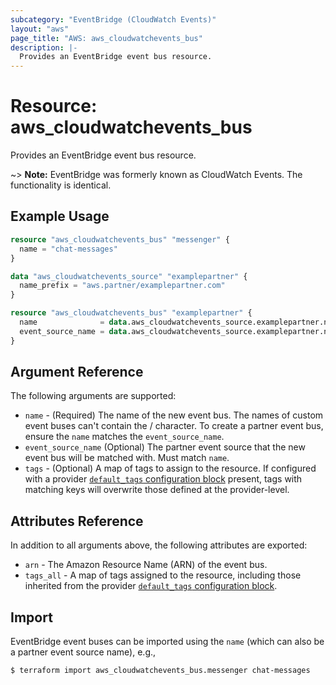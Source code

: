 ```yaml
---
subcategory: "EventBridge (CloudWatch Events)"
layout: "aws"
page_title: "AWS: aws_cloudwatchevents_bus"
description: |-
  Provides an EventBridge event bus resource.
---
```


# Resource: aws_cloudwatchevents_bus

Provides an EventBridge event bus resource.

~> **Note:** EventBridge was formerly known as CloudWatch Events. The functionality is identical.


## Example Usage

```terraform
resource "aws_cloudwatchevents_bus" "messenger" {
  name = "chat-messages"
}
```

```terraform
data "aws_cloudwatchevents_source" "examplepartner" {
  name_prefix = "aws.partner/examplepartner.com"
}

resource "aws_cloudwatchevents_bus" "examplepartner" {
  name              = data.aws_cloudwatchevents_source.examplepartner.name
  event_source_name = data.aws_cloudwatchevents_source.examplepartner.name
}
```

## Argument Reference

The following arguments are supported:

* `name` - (Required) The name of the new event bus. The names of custom event buses can't contain the / character. To create a partner event bus, ensure the `name` matches the `event_source_name`.
* `event_source_name` (Optional) The partner event source that the new event bus will be matched with. Must match `name`.
* `tags` - (Optional)  A map of tags to assign to the resource. If configured with a provider [`default_tags` configuration block](/docs/providers/aws/index.html#default_tags-configuration-block) present, tags with matching keys will overwrite those defined at the provider-level.

## Attributes Reference

In addition to all arguments above, the following attributes are exported:

* `arn` - The Amazon Resource Name (ARN) of the event bus.
* `tags_all` - A map of tags assigned to the resource, including those inherited from the provider [`default_tags` configuration block](/docs/providers/aws/index.html#default_tags-configuration-block).

## Import

EventBridge event buses can be imported using the `name` (which can also be a partner event source name), e.g.,

```console
$ terraform import aws_cloudwatchevents_bus.messenger chat-messages
```
